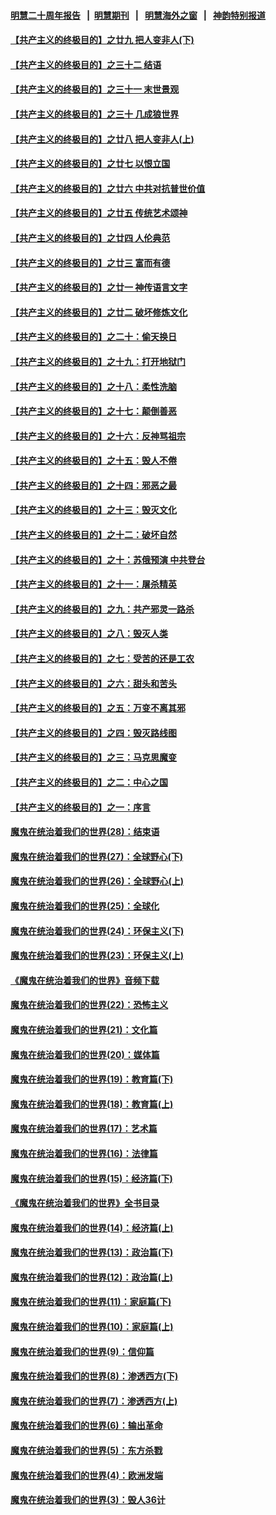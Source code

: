 #### [明慧二十周年报告](https://github.com/gfw-breaker/mh-reports/blob/master/README.md?t=07220401) &nbsp;&nbsp;|&nbsp;&nbsp;[明慧期刊](https://github.com/gfw-breaker/mh-qikan) &nbsp;&nbsp;|&nbsp;&nbsp; [明慧海外之窗](https://github.com/gfw-breaker/mh-news/blob/master/README.md?t=07220401) &nbsp;&nbsp;|&nbsp;&nbsp; [神韵特别报道](https://github.com/gfw-breaker/mh-news/blob/master/shenyun.md?t=07220401) 

#### [【共产主义的终极目的】之廿九 把人变非人(下)](../pages/nsc422/n11344140.md?t=07220401) 

#### [【共产主义的终极目的】之三十二 结语](../pages/nsc422/n11360535.md?t=07220401) 

#### [【共产主义的终极目的】之三十一 末世景观](../pages/nsc422/n11351129.md?t=07220401) 

#### [【共产主义的终极目的】之三十 几成狼世界](../pages/nsc422/n11348280.md?t=07220401) 

#### [【共产主义的终极目的】之廿八 把人变非人(上)](../pages/nsc422/n11340492.md?t=07220401) 

#### [【共产主义的终极目的】之廿七 以恨立国](../pages/nsc422/n11336944.md?t=07220401) 

#### [【共产主义的终极目的】之廿六 中共对抗普世价值](../pages/nsc422/n11324785.md?t=07220401) 

#### [【共产主义的终极目的】之廿五 传统艺术颂神](../pages/nsc422/n11296396.md?t=07220401) 

#### [【共产主义的终极目的】之廿四 人伦典范](../pages/nsc422/n11296397.md?t=07220401) 

#### [【共产主义的终极目的】之廿三 富而有德](../pages/nsc422/n11283598.md?t=07220401) 

#### [【共产主义的终极目的】之廿一 神传语言文字](../pages/nsc422/n11263265.md?t=07220401) 

#### [【共产主义的终极目的】之廿二 破坏修炼文化](../pages/nsc422/n11245728.md?t=07220401) 

#### [【共产主义的终极目的】之二十：偷天换日](../pages/nsc422/n11238846.md?t=07220401) 

#### [【共产主义的终极目的】之十九：打开地狱门](../pages/nsc422/n11206376.md?t=07220401) 

#### [【共产主义的终极目的】之十八：柔性洗脑](../pages/nsc422/n11199994.md?t=07220401) 

#### [【共产主义的终极目的】之十七：颠倒善恶](../pages/nsc422/n11179782.md?t=07220401) 

#### [【共产主义的终极目的】之十六：反神骂祖宗](../pages/nsc422/n11166798.md?t=07220401) 

#### [【共产主义的终极目的】之十五：毁人不倦](../pages/nsc422/n11166792.md?t=07220401) 

#### [【共产主义的终极目的】之十四：邪恶之最](../pages/nsc422/n11150249.md?t=07220401) 

#### [【共产主义的终极目的】之十三：毁灭文化](../pages/nsc422/n11135227.md?t=07220401) 

#### [【共产主义的终极目的】之十二：破坏自然](../pages/nsc422/n11135214.md?t=07220401) 

#### [【共产主义的终极目的】之十：苏俄预演 中共登台](../pages/nsc422/n11118424.md?t=07220401) 

#### [【共产主义的终极目的】之十一：屠杀精英](../pages/nsc422/n11118442.md?t=07220401) 

#### [【共产主义的终极目的】之九：共产邪灵一路杀](../pages/nsc422/n11114139.md?t=07220401) 

#### [【共产主义的终极目的】之八：毁灭人类](../pages/nsc422/n11108503.md?t=07220401) 

#### [【共产主义的终极目的】之七：受苦的还是工农](../pages/nsc422/n11101809.md?t=07220401) 

#### [【共产主义的终极目的】之六：甜头和苦头](../pages/nsc422/n11096971.md?t=07220401) 

#### [【共产主义的终极目的】之五：万变不离其邪](../pages/nsc422/n11091285.md?t=07220401) 

#### [【共产主义的终极目的】之四：毁灭路线图](../pages/nsc422/n11086284.md?t=07220401) 

#### [【共产主义的终极目的】之三：马克思魔变](../pages/nsc422/n11061941.md?t=07220401) 

#### [【共产主义的终极目的】之二：中心之国](../pages/nsc422/n11047728.md?t=07220401) 

#### [【共产主义的终极目的】之一：序言](../pages/nsc422/n11086077.md?t=07220401) 

#### [魔鬼在统治着我们的世界(28)：结束语](../pages/nsc422/n10936246.md?t=07220401) 

#### [魔鬼在统治着我们的世界(27)：全球野心(下)](../pages/nsc422/n10928319.md?t=07220401) 

#### [魔鬼在统治着我们的世界(26)：全球野心(上)](../pages/nsc422/n10900318.md?t=07220401) 

#### [魔鬼在统治着我们的世界(25)：全球化](../pages/nsc422/n10788205.md?t=07220401) 

#### [魔鬼在统治着我们的世界(24)：环保主义(下)](../pages/nsc422/n10695307.md?t=07220401) 

#### [魔鬼在统治着我们的世界(23)：环保主义(上)](../pages/nsc422/n10688613.md?t=07220401) 

#### [《魔鬼在统治着我们的世界》音频下载](../pages/nsc422/n10635553.md?t=07220401) 

#### [魔鬼在统治着我们的世界(22)：恐怖主义](../pages/nsc422/n10614727.md?t=07220401) 

#### [魔鬼在统治着我们的世界(21)：文化篇](../pages/nsc422/n10597706.md?t=07220401) 

#### [魔鬼在统治着我们的世界(20)：媒体篇](../pages/nsc422/n10586579.md?t=07220401) 

#### [魔鬼在统治着我们的世界(19)：教育篇(下)](../pages/nsc422/n10564808.md?t=07220401) 

#### [魔鬼在统治着我们的世界(18)：教育篇(上)](../pages/nsc422/n10526970.md?t=07220401) 

#### [魔鬼在统治着我们的世界(17)：艺术篇](../pages/nsc422/n10499093.md?t=07220401) 

#### [魔鬼在统治着我们的世界(16)：法律篇](../pages/nsc422/n10485969.md?t=07220401) 

#### [魔鬼在统治着我们的世界(15)：经济篇(下)](../pages/nsc422/n10469975.md?t=07220401) 

#### [《魔鬼在统治着我们的世界》全书目录](../pages/nsc422/n10464261.md?t=07220401) 

#### [魔鬼在统治着我们的世界(14)：经济篇(上)](../pages/nsc422/n10457370.md?t=07220401) 

#### [魔鬼在统治着我们的世界(13)：政治篇(下)](../pages/nsc422/n10448270.md?t=07220401) 

#### [魔鬼在统治着我们的世界(12)：政治篇(上)](../pages/nsc422/n10444576.md?t=07220401) 

#### [魔鬼在统治着我们的世界(11)：家庭篇(下)](../pages/nsc422/n10440961.md?t=07220401) 

#### [魔鬼在统治着我们的世界(10)：家庭篇(上)](../pages/nsc422/n10435448.md?t=07220401) 

#### [魔鬼在统治着我们的世界(9)：信仰篇](../pages/nsc422/n10432159.md?t=07220401) 

#### [魔鬼在统治着我们的世界(8)：渗透西方(下)](../pages/nsc422/n10429603.md?t=07220401) 

#### [魔鬼在统治着我们的世界(7)：渗透西方(上)](../pages/nsc422/n10426013.md?t=07220401) 

#### [魔鬼在统治着我们的世界(6)：输出革命](../pages/nsc422/n10421536.md?t=07220401) 

#### [魔鬼在统治着我们的世界(5)：东方杀戮](../pages/nsc422/n10417707.md?t=07220401) 

#### [魔鬼在统治着我们的世界(4)：欧洲发端](../pages/nsc422/n10414890.md?t=07220401) 

#### [魔鬼在统治着我们的世界(3)：毁人36计](../pages/nsc422/n10411583.md?t=07220401) 

